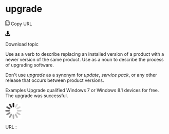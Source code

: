 # upgrade

![Copy URL](media/upgrade/Copy.png)
Copy URL

![Download](media/upgrade/Download.png)

Download topic

Use
as a verb to describe replacing an installed version of a product with a
newer version of the same product. Use as a noun to describe the
process of upgrading software. 

Don't use *upgrade* as a synonym for *update*, *service pack*, or any other release that occurs between product versions.

Examples
Upgrade qualified Windows 7 or Windows 8.1 devices for free.
The upgrade was successful.

![In progress](media/upgrade/activity-large.gif)

URL :
